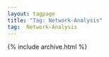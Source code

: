 ```yaml
---
layout: tagpage
title: "Tag: Network-Analysis"
tag:  Network-Analysis
---
```


{% include archive.html %}
